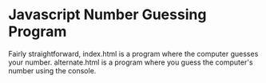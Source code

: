 # Javascript Number Guessing Program
Fairly straightforward, index.html is a program where the computer guesses your number. 
alternate.html is a program where you guess the computer's number using the console.
